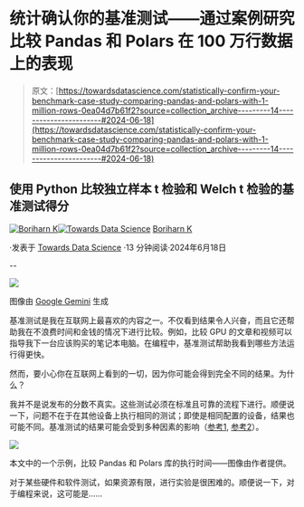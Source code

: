 # 统计确认你的基准测试——通过案例研究比较 Pandas 和 Polars 在 100 万行数据上的表现

> 原文：[https://towardsdatascience.com/statistically-confirm-your-benchmark-case-study-comparing-pandas-and-polars-with-1-million-rows-0ea04d7b61f2?source=collection_archive---------14-----------------------#2024-06-18](https://towardsdatascience.com/statistically-confirm-your-benchmark-case-study-comparing-pandas-and-polars-with-1-million-rows-0ea04d7b61f2?source=collection_archive---------14-----------------------#2024-06-18)

## 使用 Python 比较独立样本 t 检验和 Welch t 检验的基准测试得分

[](https://medium.com/@borih.k?source=post_page---byline--0ea04d7b61f2--------------------------------)[![Boriharn K](../Images/1b23a79640f5272c1382918bfdba03b0.png)](https://medium.com/@borih.k?source=post_page---byline--0ea04d7b61f2--------------------------------)[](https://towardsdatascience.com/?source=post_page---byline--0ea04d7b61f2--------------------------------)[![Towards Data Science](../Images/a6ff2676ffcc0c7aad8aaf1d79379785.png)](https://towardsdatascience.com/?source=post_page---byline--0ea04d7b61f2--------------------------------) [Boriharn K](https://medium.com/@borih.k?source=post_page---byline--0ea04d7b61f2--------------------------------)

·发表于 [Towards Data Science](https://towardsdatascience.com/?source=post_page---byline--0ea04d7b61f2--------------------------------) ·13 分钟阅读·2024年6月18日

--

![](../Images/20108a3b2ffd45cefd90269fd833a6ce.png)

图像由 [Google Gemini](https://gemini.google.com/app) 生成

基准测试是我在互联网上最喜欢的内容之一。不仅看到结果令人兴奋，而且它还帮助我在不浪费时间和金钱的情况下进行比较。例如，比较 GPU 的文章和视频可以指导我下一台应该购买的笔记本电脑。在编程中，基准测试帮助我看到哪些方法运行得更快。

然而，要小心你在互联网上看到的一切，因为你可能会得到完全不同的结果。为什么？

我并不是说发布的分数不真实。这些测试必须在标准且可靠的流程下进行。顺便说一下，问题不在于在其他设备上执行相同的测试；即使是相同配置的设备，结果也可能不同。基准测试的结果可能会受到多种因素的影响（[参考1](https://www.quora.com/Why-does-the-same-processor-never-hit-the-same-score-in-benchmark-tests), [参考2](https://www.quora.com/Why-do-some-PCs-with-the-same-specs-perform-worse-than-others-in-benchmarks)）。

![](../Images/04cf16ced21254e7f4d7395e701a11f2.png)

本文中的一个示例，比较 Pandas 和 Polars 库的执行时间——图像由作者提供。

对于某些硬件和软件测试，如果资源有限，进行实验是很困难的。顺便说一下，对于编程来说，这可能是……
